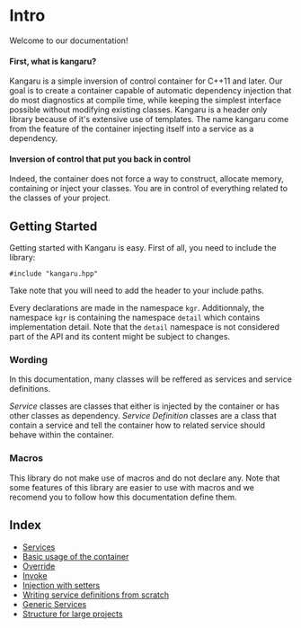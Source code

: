 Intro
=====

Welcome to our documentation!

#### First, what is kangaru?

Kangaru is a simple inversion of control container for C++11 and later. Our goal is to create a container capable of automatic dependency injection that do most diagnostics at compile time, while keeping the simplest interface possible without modifying existing classes. Kangaru is a header only library because of it's extensive use of templates. The name kangaru come from the feature of the container injecting itself into a service as a dependency.

#### Inversion of control that put you back in control

Indeed, the container does not force a way to construct, allocate memory, containing or inject your classes. You are in control of everything related to the classes of your project.

Getting Started
---------------

Getting started with Kangaru is easy. First of all, you need to include the library:

    #include "kangaru.hpp"

Take note that you will need to add the header to your include paths.

Every declarations are made in the namespace `kgr`. Additionnaly, the namespace `kgr` is containing the namespace `detail` which contains implementation detail.
Note that the `detail` namespace is not considered part of the API and its content might be subject to changes.

### Wording

In this documentation, many classes will be reffered as services and service definitions.

_Service_ classes are classes that either is injected by the container or has other classes as dependency.
_Service Definition_ classes are a class that contain a service and tell the container how to related service should behave within the container.

### Macros

This library do not make use of macros and do not declare any.
Note that some features of this library are easier to use with macros and we recomend you to follow how this documentation define them.

Index
-----
 * [Services](section1_service.md)
 * [Basic usage of the container](section2_container.md)
 * [Override](section3_override.md)
 * [Invoke](section4_invoke.md)
 * [Injection with setters](section5_setters.md)
 * [Writing service definitions from scratch](section6_definition.md)
 * [Generic Services](section7_generic.md)
 * [Structure for large projects](section8_structure.md)
